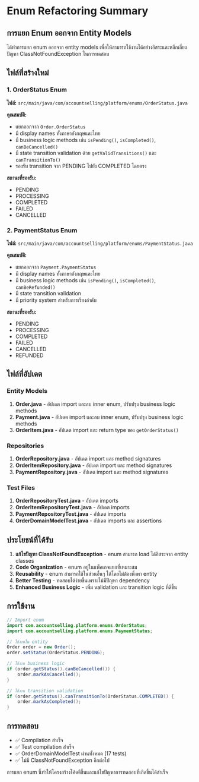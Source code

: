 # Enum Refactoring Summary

## การแยก Enum ออกจาก Entity Models

ได้ทำการแยก enum ออกจาก entity models เพื่อให้สามารถใช้งานได้อย่างอิสระและหลีกเลี่ยงปัญหา ClassNotFoundException ในการทดสอบ

## ไฟล์ที่สร้างใหม่

### 1. OrderStatus Enum
**ไฟล์:** `src/main/java/com/accountselling/platform/enums/OrderStatus.java`

**คุณสมบัติ:**
- แยกออกจาก `Order.OrderStatus` 
- มี display names ทั้งภาษาอังกฤษและไทย
- มี business logic methods เช่น `isPending()`, `isCompleted()`, `canBeCancelled()`
- มี state transition validation ด้วย `getValidTransitions()` และ `canTransitionTo()`
- รองรับ transition จาก PENDING ไปยัง COMPLETED โดยตรง

**สถานะที่รองรับ:**
- PENDING
- PROCESSING  
- COMPLETED
- FAILED
- CANCELLED

### 2. PaymentStatus Enum
**ไฟล์:** `src/main/java/com/accountselling/platform/enums/PaymentStatus.java`

**คุณสมบัติ:**
- แยกออกจาก `Payment.PaymentStatus`
- มี display names ทั้งภาษาอังกฤษและไทย
- มี business logic methods เช่น `isPending()`, `isCompleted()`, `canBeRefunded()`
- มี state transition validation
- มี priority system สำหรับการเรียงลำดับ

**สถานะที่รองรับ:**
- PENDING
- PROCESSING
- COMPLETED
- FAILED
- CANCELLED
- REFUNDED

## ไฟล์ที่อัปเดต

### Entity Models
1. **Order.java** - อัปเดต import และลบ inner enum, ปรับปรุง business logic methods
2. **Payment.java** - อัปเดต import และลบ inner enum, ปรับปรุง business logic methods  
3. **OrderItem.java** - อัปเดต import และ return type ของ `getOrderStatus()`

### Repositories
1. **OrderRepository.java** - อัปเดต import และ method signatures
2. **OrderItemRepository.java** - อัปเดต import และ method signatures
3. **PaymentRepository.java** - อัปเดต import และ method signatures

### Test Files
1. **OrderRepositoryTest.java** - อัปเดต imports
2. **OrderItemRepositoryTest.java** - อัปเดต imports
3. **PaymentRepositoryTest.java** - อัปเดต imports
4. **OrderDomainModelTest.java** - อัปเดต imports และ assertions

## ประโยชน์ที่ได้รับ

1. **แก้ไขปัญหา ClassNotFoundException** - enum สามารถ load ได้อิสระจาก entity classes
2. **Code Organization** - enum อยู่ในแพ็คเกจแยกที่เหมาะสม
3. **Reusability** - enum สามารถใช้ในส่วนอื่นๆ ได้โดยไม่ต้องพึ่งพา entity
4. **Better Testing** - ทดสอบได้ง่ายขึ้นเพราะไม่มีปัญหา dependency
5. **Enhanced Business Logic** - เพิ่ม validation และ transition logic ที่ดีขึ้น

## การใช้งาน

```java
// Import enum
import com.accountselling.platform.enums.OrderStatus;
import com.accountselling.platform.enums.PaymentStatus;

// ใช้งานใน entity
Order order = new Order();
order.setStatus(OrderStatus.PENDING);

// ใช้งาน business logic
if (order.getStatus().canBeCancelled()) {
    order.markAsCancelled();
}

// ใช้งาน transition validation
if (order.getStatus().canTransitionTo(OrderStatus.COMPLETED)) {
    order.markAsCompleted();
}
```

## การทดสอบ

- ✅ Compilation สำเร็จ
- ✅ Test compilation สำเร็จ  
- ✅ OrderDomainModelTest ผ่านทั้งหมด (17 tests)
- ✅ ไม่มี ClassNotFoundException อีกต่อไป

การแยก enum นี้ทำให้โครงสร้างโค้ดดีขึ้นและแก้ไขปัญหาการทดสอบที่เกิดขึ้นได้สำเร็จ
